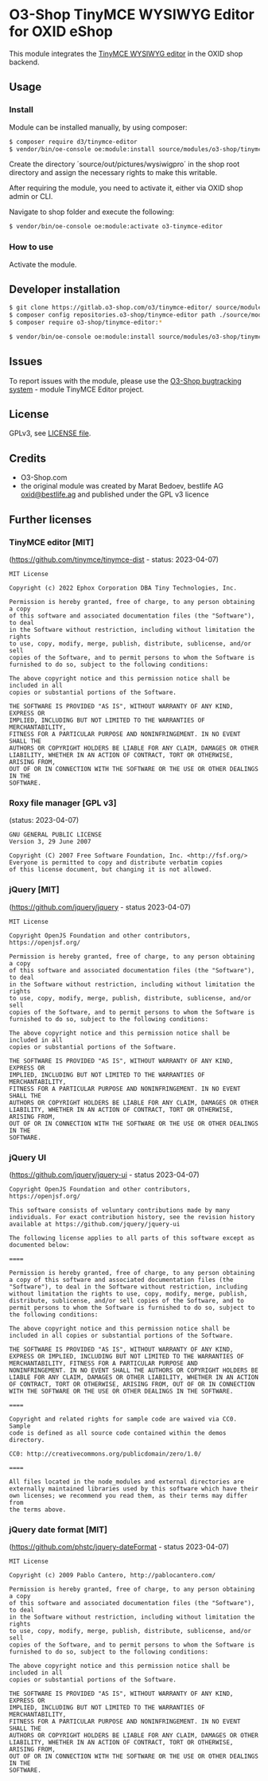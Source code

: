 # O3-Shop TinyMCE WYSIWYG Editor for OXID eShop

This module integrates the [TinyMCE WYSIWYG editor](https://www.tiny.cloud/tinymce/) in the OXID shop backend.

## Usage

### Install

Module can be installed manually, by using composer:
```bash
$ composer require d3/tinymce-editor
$ vendor/bin/oe-console oe:module:install source/modules/o3-shop/tinymce-editor
```

Create the directory ´source/out/pictures/wysiwigpro´ in the shop root directory and assign the necessary rights to make this writable.

After requiring the module, you need to activate it, either via OXID shop admin or CLI.

Navigate to shop folder and execute the following: 
```bash
$ vendor/bin/oe-console oe:module:activate o3-tinymce-editor
```

### How to use

Activate the module.

## Developer installation

```bash
$ git clone https://gitlab.o3-shop.com/o3/tinymce-editor/ source/modules/o3-shop/tinymce-editor
$ composer config repositories.o3-shop/tinymce-editor path ./source/modules/o3-shop/tinymce-editor
$ composer require o3-shop/tinymce-editor:*

$ vendor/bin/oe-console oe:module:install source/modules/o3-shop/tinymce-editor
```

## Issues

To report issues with the module, please use the [O3-Shop bugtracking system](https://issues.o3-shop.com/) - module TinyMCE Editor project.

## License

GPLv3, see [LICENSE file](LICENSE).

## Credits

- O3-Shop.com
- the original module was created by Marat Bedoev, bestlife AG <oxid@bestlife.ag> and published under the GPL v3 licence

## Further licenses

### TinyMCE editor [MIT]
(https://github.com/tinymce/tinymce-dist - status: 2023-04-07)

```
MIT License

Copyright (c) 2022 Ephox Corporation DBA Tiny Technologies, Inc.

Permission is hereby granted, free of charge, to any person obtaining a copy
of this software and associated documentation files (the "Software"), to deal
in the Software without restriction, including without limitation the rights
to use, copy, modify, merge, publish, distribute, sublicense, and/or sell
copies of the Software, and to permit persons to whom the Software is
furnished to do so, subject to the following conditions:

The above copyright notice and this permission notice shall be included in all
copies or substantial portions of the Software.

THE SOFTWARE IS PROVIDED "AS IS", WITHOUT WARRANTY OF ANY KIND, EXPRESS OR
IMPLIED, INCLUDING BUT NOT LIMITED TO THE WARRANTIES OF MERCHANTABILITY,
FITNESS FOR A PARTICULAR PURPOSE AND NONINFRINGEMENT. IN NO EVENT SHALL THE
AUTHORS OR COPYRIGHT HOLDERS BE LIABLE FOR ANY CLAIM, DAMAGES OR OTHER
LIABILITY, WHETHER IN AN ACTION OF CONTRACT, TORT OR OTHERWISE, ARISING FROM,
OUT OF OR IN CONNECTION WITH THE SOFTWARE OR THE USE OR OTHER DEALINGS IN THE
SOFTWARE.
```

### Roxy file manager [GPL v3]
(status: 2023-04-07)

```
GNU GENERAL PUBLIC LICENSE
Version 3, 29 June 2007

Copyright (C) 2007 Free Software Foundation, Inc. <http://fsf.org/>
Everyone is permitted to copy and distribute verbatim copies
of this license document, but changing it is not allowed.
```

### jQuery [MIT]
(https://github.com/jquery/jquery - status 2023-04-07)

```
MIT License

Copyright OpenJS Foundation and other contributors, https://openjsf.org/

Permission is hereby granted, free of charge, to any person obtaining a copy
of this software and associated documentation files (the "Software"), to deal
in the Software without restriction, including without limitation the rights
to use, copy, modify, merge, publish, distribute, sublicense, and/or sell
copies of the Software, and to permit persons to whom the Software is
furnished to do so, subject to the following conditions:

The above copyright notice and this permission notice shall be included in all
copies or substantial portions of the Software.

THE SOFTWARE IS PROVIDED "AS IS", WITHOUT WARRANTY OF ANY KIND, EXPRESS OR
IMPLIED, INCLUDING BUT NOT LIMITED TO THE WARRANTIES OF MERCHANTABILITY,
FITNESS FOR A PARTICULAR PURPOSE AND NONINFRINGEMENT. IN NO EVENT SHALL THE
AUTHORS OR COPYRIGHT HOLDERS BE LIABLE FOR ANY CLAIM, DAMAGES OR OTHER
LIABILITY, WHETHER IN AN ACTION OF CONTRACT, TORT OR OTHERWISE, ARISING FROM,
OUT OF OR IN CONNECTION WITH THE SOFTWARE OR THE USE OR OTHER DEALINGS IN THE
SOFTWARE.
```

### jQuery UI
(https://github.com/jquery/jquery-ui - status 2023-04-07)

```
Copyright OpenJS Foundation and other contributors, https://openjsf.org/

This software consists of voluntary contributions made by many
individuals. For exact contribution history, see the revision history
available at https://github.com/jquery/jquery-ui

The following license applies to all parts of this software except as
documented below:

====

Permission is hereby granted, free of charge, to any person obtaining
a copy of this software and associated documentation files (the
"Software"), to deal in the Software without restriction, including
without limitation the rights to use, copy, modify, merge, publish,
distribute, sublicense, and/or sell copies of the Software, and to
permit persons to whom the Software is furnished to do so, subject to
the following conditions:

The above copyright notice and this permission notice shall be
included in all copies or substantial portions of the Software.

THE SOFTWARE IS PROVIDED "AS IS", WITHOUT WARRANTY OF ANY KIND,
EXPRESS OR IMPLIED, INCLUDING BUT NOT LIMITED TO THE WARRANTIES OF
MERCHANTABILITY, FITNESS FOR A PARTICULAR PURPOSE AND
NONINFRINGEMENT. IN NO EVENT SHALL THE AUTHORS OR COPYRIGHT HOLDERS BE
LIABLE FOR ANY CLAIM, DAMAGES OR OTHER LIABILITY, WHETHER IN AN ACTION
OF CONTRACT, TORT OR OTHERWISE, ARISING FROM, OUT OF OR IN CONNECTION
WITH THE SOFTWARE OR THE USE OR OTHER DEALINGS IN THE SOFTWARE.

====

Copyright and related rights for sample code are waived via CC0. Sample
code is defined as all source code contained within the demos directory.

CC0: http://creativecommons.org/publicdomain/zero/1.0/

====

All files located in the node_modules and external directories are
externally maintained libraries used by this software which have their
own licenses; we recommend you read them, as their terms may differ from
the terms above.
```

### jQuery date format [MIT]
(https://github.com/phstc/jquery-dateFormat - status 2023-04-07)

```
MIT License

Copyright (c) 2009 Pablo Cantero, http://pablocantero.com/

Permission is hereby granted, free of charge, to any person obtaining a copy
of this software and associated documentation files (the "Software"), to deal
in the Software without restriction, including without limitation the rights
to use, copy, modify, merge, publish, distribute, sublicense, and/or sell
copies of the Software, and to permit persons to whom the Software is
furnished to do so, subject to the following conditions:

The above copyright notice and this permission notice shall be included in all
copies or substantial portions of the Software.

THE SOFTWARE IS PROVIDED "AS IS", WITHOUT WARRANTY OF ANY KIND, EXPRESS OR
IMPLIED, INCLUDING BUT NOT LIMITED TO THE WARRANTIES OF MERCHANTABILITY,
FITNESS FOR A PARTICULAR PURPOSE AND NONINFRINGEMENT. IN NO EVENT SHALL THE
AUTHORS OR COPYRIGHT HOLDERS BE LIABLE FOR ANY CLAIM, DAMAGES OR OTHER
LIABILITY, WHETHER IN AN ACTION OF CONTRACT, TORT OR OTHERWISE, ARISING FROM,
OUT OF OR IN CONNECTION WITH THE SOFTWARE OR THE USE OR OTHER DEALINGS IN THE
SOFTWARE.
```